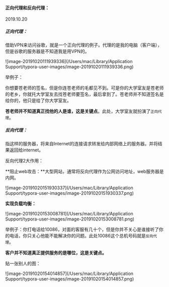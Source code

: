 #### 正向代理和反向代理：

2019.10.20

##### 正向代理：

借助VPN来访问谷歌，就是一个正向代理的例子。代理的是我的电脑（客户端），但是谷歌的服务器是不知道我是用VPN的。

![image-20191020111939336](/Users/mac/Library/Application Support/typora-user-images/image-20191020111939336.png)

举例子：

你想要苍老师的签名，但是你连苍老师的毛都见不到。可是你的大学室友是苍老师的老乡，你就托大学室友去找苍老师要签名，最后拿到了。苍老师并不知道签名是给你的，他只是给了你大学室友。

**苍老师并不知道真正找他的人是谁，这是关键点**。此处，大学室友就扮演了`正向代理`。



##### 反向代理：

指这样的服务器，将来自Internet的连接请求转发给内部网络上的服务器。并将结果返回给internet。

反向代理2大作用：

**阻止web攻击：**大型网站，通常将反向代理作为公网访问地址，web服务器是内网。

![image-20191020151930337](/Users/mac/Library/Application Support/typora-user-images/image-20191020151930337.png)

**实现负载均衡：**

![image-20191020153008781](/Users/mac/Library/Application Support/typora-user-images/image-20191020153008781.png)

举例子：你打电话给10086，对面的客服有几十个，但是你并不关心是谁接听了你的电话，你只关心他能不能解决你的问题。此处10086这个总机号码就是`反向代理`。

**客户并不知道真正提供服务的是哪位，这是关键点。**

贴一张别人的图：

![image-20191020154014857](/Users/mac/Library/Application Support/typora-user-images/image-20191020154014857.png)

